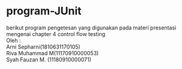 # program-JUnit
berikut program pengetesan yang digunakan pada materi presentasi mengenai chapter 4 control flow testing <br/>
  Oleh : <br/>Arni Sepharni(1810631170105)<br/>Riva Muhammad M(11170910000053)<br/>Syah Fauzan M.	(11180910000071)

